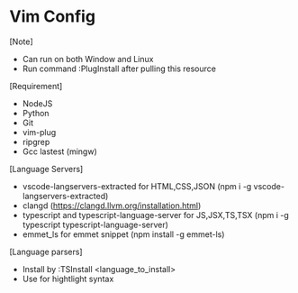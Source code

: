 # Vim Config 

[Note]
- Can run on both Window and Linux
- Run command :PlugInstall after pulling this resource

[Requirement]
- NodeJS
- Python
- Git
- vim-plug
- ripgrep
- Gcc lastest (mingw)

[Language Servers]
- vscode-langservers-extracted for HTML,CSS,JSON 
(npm i -g vscode-langservers-extracted)
- clangd 
(https://clangd.llvm.org/installation.html)
- typescript and typescript-language-server for JS,JSX,TS,TSX 
(npm i -g typescript typescript-language-server)
- emmet_ls for emmet snippet
(npm install -g emmet-ls)

[Language parsers]
- Install by :TSInstall <language_to_install>
- Use for hightlight syntax
